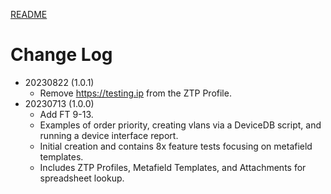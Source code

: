 [README](../README.md)

# Change Log
  - 20230822 (1.0.1)
    - Remove https://testing.ip from the ZTP Profile.
  - 20230713 (1.0.0)
    - Add FT 9-13. 
    - Examples of order priority, creating vlans via a DeviceDB script, and running a device interface report. 
    - Initial creation and contains 8x feature tests focusing on metafield templates. 
    - Includes ZTP Profiles, Metafield Templates, and Attachments for spreadsheet lookup. 
